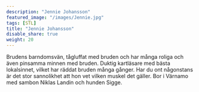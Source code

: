```yaml
---
description: "Jennie Johansson"
featured_image: "/images/Jennie.jpg"
tags: [STL]
title: "Jennie Johansson"
disable_share: true
weight: 20
---
```

Brudens barndomsvän, tågluffat med bruden och har många roliga och även pinsamma minnen med bruden. Duktig kartläsare med bästa lokalsinnet, vilket har räddat bruden många gånger. Har du ont någonstans är det stor sannolikhet att hon vet vilken muskel det gäller. Bor i Värnamo med sambon Niklas Landin och hunden Sigge. 